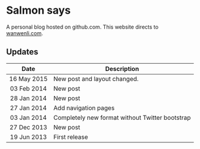 Salmon says
=======
A personal blog hosted on github.com.
This website directs to [wanwenli.com](http://wanwenli.com).

## Updates
Date | Description
|:---:| ---
16 May 2015 | New post and layout changed.
03 Feb 2014 | New post
28 Jan 2014 | New post
27 Jan 2014 | Add navigation pages
03 Jan 2014 | Completely new format without Twitter bootstrap
27 Dec 2013 | New post
19 Jun 2013 | First release
